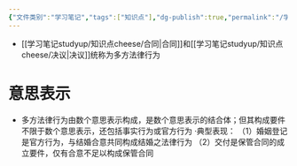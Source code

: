 ```yaml
---
{"文件类别":"学习笔记","tags":["知识点"],"dg-publish":true,"permalink":"/学习笔记studyup/知识点cheese/多方法律行为/","dgPassFrontmatter":true,"created":"2024-09-13T08:50:13.567+08:00","updated":"2024-09-13T09:01:42.339+08:00"}
---
```


- [[学习笔记studyup/知识点cheese/合同\|合同]]和[[学习笔记studyup/知识点cheese/决议\|决议]]统称为多方法律行为
# 意思表示
- 多方法律行为由数个意思表示构成，是数个意思表示的结合体；但其构成要件不限于数个意思表示，还包括事实行为或官方行为
·典型表现：
（1）婚姻登记是官方行为，与结婚合意共同构成结婚之法律行为
（2）交付是保管合同的成立要件，仅有合意不足以构成保管合同